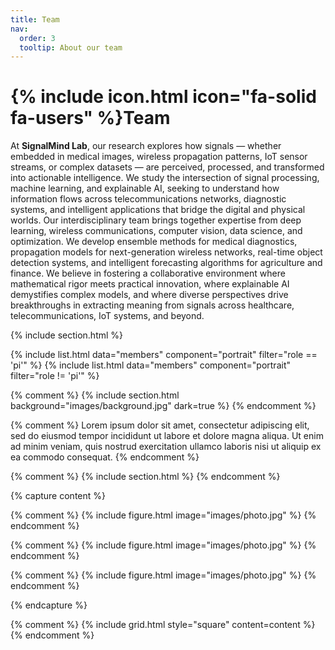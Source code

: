 ```yaml
---
title: Team
nav:
  order: 3
  tooltip: About our team
---
```


# {% include icon.html icon="fa-solid fa-users" %}Team

At **SignalMind Lab**, our research explores how signals — whether embedded in medical images, wireless propagation patterns, IoT sensor streams, or complex datasets — are perceived, processed, and transformed into actionable intelligence. We study the intersection of signal processing, machine learning, and explainable AI, seeking to understand how information flows across telecommunications networks, diagnostic systems, and intelligent applications that bridge the digital and physical worlds.
Our interdisciplinary team brings together expertise from deep learning, wireless communications, computer vision, data science, and optimization. We develop ensemble methods for medical diagnostics, propagation models for next-generation wireless networks, real-time object detection systems, and intelligent forecasting algorithms for agriculture and finance. We believe in fostering a collaborative environment where mathematical rigor meets practical innovation, where explainable AI demystifies complex models, and where diverse perspectives drive breakthroughs in extracting meaning from signals across healthcare, telecommunications, IoT systems, and beyond.

{% include section.html %}

{% include list.html data="members" component="portrait" filter="role == 'pi'" %}
{% include list.html data="members" component="portrait" filter="role != 'pi'" %}

{% comment %}
{% include section.html background="images/background.jpg" dark=true %}
{% endcomment %}

{% comment %}
Lorem ipsum dolor sit amet, consectetur adipiscing elit, sed do eiusmod tempor
incididunt ut labore et dolore magna aliqua. Ut enim ad minim veniam, quis
nostrud exercitation ullamco laboris nisi ut aliquip ex ea commodo consequat.
{% endcomment %}

{% comment %}
{% include section.html %}
{% endcomment %}

{% capture content %}

{% comment %}
{% include figure.html image="images/photo.jpg" %}
{% endcomment %}

{% comment %}
{% include figure.html image="images/photo.jpg" %}
{% endcomment %}

{% comment %}
{% include figure.html image="images/photo.jpg" %}
{% endcomment %}


{% endcapture %}


{% comment %}
{% include grid.html style="square" content=content %}
{% endcomment %}
